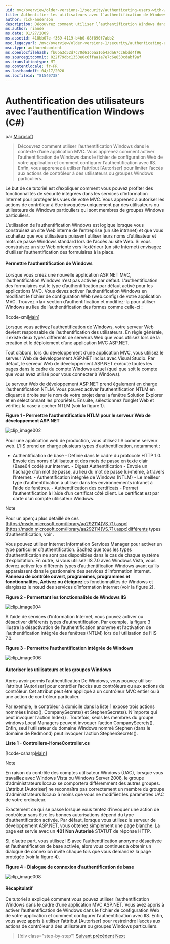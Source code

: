 ```yaml
---
uid: mvc/overview/older-versions-1/security/authenticating-users-with-windows-authentication-cs
title: Authentifier les utilisateurs avec l’authentification de Windows (C) Microsoft Docs
author: rick-anderson
description: Découvrez comment utiliser l’authentification Windows dans le contexte d’une application MVC. Vous apprenez à activer l’authentification de Windows dans le web co de votre application...
ms.author: riande
ms.date: 01/27/2009
ms.assetid: 418bb07e-f369-4119-b4b0-08f890f7abb2
msc.legacyurl: /mvc/overview/older-versions-1/security/authenticating-users-with-windows-authentication-cs
msc.type: authoredcontent
ms.openlocfilehash: fb6ba3d52d7c70d61c6aa16b4ada67cc6bdd4f96
ms.sourcegitcommit: 022f79dbc1350e0c6ffaa1e7e7c6e850cdabf9af
ms.translationtype: MT
ms.contentlocale: fr-FR
ms.lasthandoff: 04/17/2020
ms.locfileid: "81540738"
---
```

# <a name="authenticating-users-with-windows-authentication-c"></a>Authentification des utilisateurs avec l’authentification Windows (C#)

par [Microsoft](https://github.com/microsoft)

> Découvrez comment utiliser l’authentification Windows dans le contexte d’une application MVC. Vous apprenez comment activer l’authentification de Windows dans le fichier de configuration Web de votre application et comment configurer l’authentification avec IIS. Enfin, vous apprenez à utiliser l’attribut [Autoriser] pour limiter l’accès aux actions de contrôleur à des utilisateurs ou groupes Windows particuliers.

Le but de ce tutoriel est d’expliquer comment vous pouvez profiter des fonctionnalités de sécurité intégrées dans les services d’information Internet pour protéger les vues de votre MVC. Vous apprenez à autoriser les actions de contrôleur à être invoquées uniquement par des utilisateurs ou utilisateurs de Windows particuliers qui sont membres de groupes Windows particuliers.

L’utilisation de l’authentification Windows est logique lorsque vous construisez un site Web interne de l’entreprise (un site intranet) et que vous souhaitez que vos utilisateurs puissent utiliser leurs noms d’utilisateur et mots de passe Windows standard lors de l’accès au site Web. Si vous construisez un site Web orienté vers l’extérieur (un site Internet) envisagez d’utiliser l’authentification des formulaires à la place.

#### <a name="enabling-windows-authentication"></a>Permettre l’authentification de Windows

Lorsque vous créez une nouvelle application ASP.NET MVC, l’authentification Windows n’est pas activée par défaut. L’authentification des formulaires est le type d’authentification par défaut activé pour les applications MVC. Vous devez activer l’authentification Windows en modifiant le fichier de configuration Web (web.config) de votre application MVC. Trouvez &lt;la&gt; section d’authentification et modifiez-la pour utiliser Windows au lieu de l’authentification des formes comme celle-ci :

[!code-xml[Main](authenticating-users-with-windows-authentication-cs/samples/sample1.xml)]

Lorsque vous activez l’authentification de Windows, votre serveur Web devient responsable de l’authentification des utilisateurs. En règle générale, il existe deux types différents de serveurs Web que vous utilisez lors de la création et le déploiement d’une application MVC ASP.NET.

Tout d’abord, lors du développement d’une application MVC, vous utilisez le serveur Web de développement ASP.NET inclus avec Visual Studio. Par défaut, le serveur Web de développement ASP.NET exécute toutes les pages dans le cadre du compte Windows actuel (quel que soit le compte que vous avez utilisé pour vous connecter à Windows).

Le serveur Web de développement ASP.NET prend également en charge l’authentification NTLM. Vous pouvez activer l’authentification NTLM en cliquant à droite sur le nom de votre projet dans la fenêtre Solution Explorer et en sélectionnant les propriétés. Ensuite, sélectionnez l’onglet Web et vérifiez la case à cocher NTLM (voir la figure 1).

**Figure 1 - Permettre l’authentification NTLM pour le serveur Web de développement ASP.NET**

![clip_image002](authenticating-users-with-windows-authentication-cs/_static/image1.jpg)

Pour une application web de production, vous utilisez IIS comme serveur web. L’IIS prend en charge plusieurs types d’authentification, notamment :

- Authentification de base - Définie dans le cadre du protocole HTTP 1.0. Envoie des noms d’utilisateur et des mots de passe en texte clair (Base64 codé) sur Internet. - Digest Authentification - Envoie un hachage d’un mot de passe, au lieu du mot de passe lui-même, à travers l’Internet. - Authentification intégrée de Windows (NTLM) - Le meilleur type d’authentification à utiliser dans les environnements intranet à l’aide de fenêtres. - Authentification des certificats - Permet l’authentification à l’aide d’un certificat côté client. Le certificat est par carte d’un compte utilisateur Windows.

> [!NOTE] 
> 
> Pour un aperçu plus détaillé de ces [https://msdn.microsoft.com/library/aa292114(VS.71).aspx](https://msdn.microsoft.com/library/aa292114(VS.71).aspx)différents types d’authentification, voir .

Vous pouvez utiliser Internet Information Services Manager pour activer un type particulier d’authentification. Sachez que tous les types d’authentification ne sont pas disponibles dans le cas de chaque système d’exploitation. En outre, si vous utilisez IIS 7.0 avec Windows Vista, vous devrez activer les différents types d’authentification Windows avant qu’ils apparaissent dans le gestionnaire des services d’information Internet. **Panneau de contrôle ouvert, programmes, programmes et fonctionnalités, Activez ou éteignez**les fonctionnalités de Windows et élargissez le nœud des services d’information Internet (voir la figure 2).

**Figure 2 - Permettant les fonctionnalités de Windows IIS**

![clip_image004](authenticating-users-with-windows-authentication-cs/_static/image2.jpg)

À l’aide de services d’information Internet, vous pouvez activer ou désactiver différents types d’authentification. Par exemple, la figure 3 illustre la désactivation de l’authentification anonyme et l’activation de l’authentification intégrée des fenêtres (NTLM) lors de l’utilisation de l’IIS 7.0.

**Figure 3 - Permettre l’authentification intégrée de Windows**

![clip_image006](authenticating-users-with-windows-authentication-cs/_static/image3.jpg)

#### <a name="authorizing-windows-users-and-groups"></a>Autoriser les utilisateurs et les groupes Windows

Après avoir permis l’authentification De Windows, vous pouvez utiliser l’attribut [Autoriser] pour contrôler l’accès aux contrôleurs ou aux actions de contrôleur. Cet attribut peut être appliqué à un contrôleur MVC entier ou à une action de contrôleur particulier.

Par exemple, le contrôleur à domicile dans la liste 1 expose trois actions nommées Index(), CompanySecrets() et StephenSecrets(). N’importe qui peut invoquer l’action Index() . Toutefois, seuls les membres du groupe windows Local Managers peuvent invoquer l’action CompanySecrets(). Enfin, seul l’utilisateur du domaine Windows nommé Stephen (dans le domaine de Redmond) peut invoquer l’action StephenSecrets().

**Liste 1 - Controllers-HomeController.cs**

[!code-csharp[Main](authenticating-users-with-windows-authentication-cs/samples/sample2.cs)]

> [!NOTE] 
> 
> En raison du contrôle des comptes utilisateur Windows (UAC), lorsque vous travaillez avec Windows Vista ou Windows Server 2008, le groupe d’administrateurs locaux se comportera différemment des autres groupes. L’attribut [Autoriser] ne reconnaîtra pas correctement un membre du groupe d’administrateurs locaux à moins que vous ne modifiiez les paramètres UAC de votre ordinateur.

Exactement ce qui se passe lorsque vous tentez d’invoquer une action de contrôleur sans être les bonnes autorisations dépend du type d’authentification activée. Par défaut, lorsque vous utilisez le serveur de développement ASP.NET, vous obtenez simplement une page blanche. La page est servie avec un **401 Non Autorisé** STATUT de réponse HTTP.

Si, d’autre part, vous utilisez IIS avec l’authentification anonyme désactivée et l’authentification de base activée, alors vous continuez à obtenir un dialogue de connexion invite chaque fois que vous demandez la page protégée (voir la figure 4).

**Figure 4 - Dialogue de connexion d’authentification de base**

![clip_image008](authenticating-users-with-windows-authentication-cs/_static/image4.jpg)

#### <a name="summary"></a>Récapitulatif

Ce tutoriel a expliqué comment vous pouvez utiliser l’authentification Windows dans le cadre d’une application MVC ASP.NET. Vous avez appris à activer l’authentification de Windows dans le fichier de configuration Web de votre application et comment configurer l’authentification avec IIS. Enfin, vous avez appris à utiliser l’attribut [Autoriser] pour restreindre l’accès aux actions de contrôleur à des utilisateurs ou groupes Windows particuliers.

> [!div class="step-by-step"]
> [Suivant précédent](authenticating-users-with-forms-authentication-cs.md)
> [Next](preventing-javascript-injection-attacks-cs.md)
